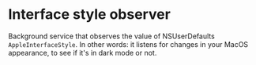 # Interface style observer 

Background service that observes the value of NSUserDefaults `AppleInterfaceStyle`.
In other words: it listens for changes in your MacOS appearance, to see if it's in dark mode or not.
